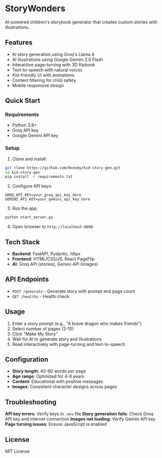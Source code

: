 # StoryWonders

AI-powered children's storybook generator that creates custom stories with illustrations.

## Features

- AI story generation using Groq's Llama 4
- AI illustrations using Google Gemini 2.0 Flash
- Interactive page-turning with 3D flipbook
- Text-to-speech with natural voices
- Kid-friendly UI with animations
- Content filtering for child safety
- Mobile responsive design

## Quick Start

### Requirements
- Python 3.8+
- Groq API key
- Google Gemini API key

### Setup

1. Clone and install:
```bash
git clone https://github.com/0xnomy/kid-story-gen.git
cd kid-story-gen
pip install -r requirements.txt
```

2. Configure API keys:
```env
GROQ_API_KEY=your_groq_api_key_here
GEMINI_API_KEY=your_gemini_api_key_here
```

3. Run the app:
```bash
python start_server.py
```

4. Open browser to `http://localhost:8000`

## Tech Stack

- **Backend**: FastAPI, Pydantic, httpx
- **Frontend**: HTML/CSS/JS, React PageFlip
- **AI**: Groq API (stories), Gemini API (images)

## API Endpoints

- `POST /generate` - Generate story with prompt and page count
- `GET /healthz` - Health check

## Usage

1. Enter a story prompt (e.g., "A brave dragon who makes friends")
2. Select number of pages (2-10)
3. Click "Make My Story"
4. Wait for AI to generate story and illustrations
5. Read interactively with page-turning and text-to-speech

## Configuration

- **Story length**: 40-60 words per page
- **Age range**: Optimized for 4-8 years
- **Content**: Educational with positive messages
- **Images**: Consistent character designs across pages

## Troubleshooting

**API key errors**: Verify keys in `.env` file
**Story generation fails**: Check Groq API key and internet connection
**Images not loading**: Verify Gemini API key
**Page turning issues**: Ensure JavaScript is enabled

## License

MIT License
